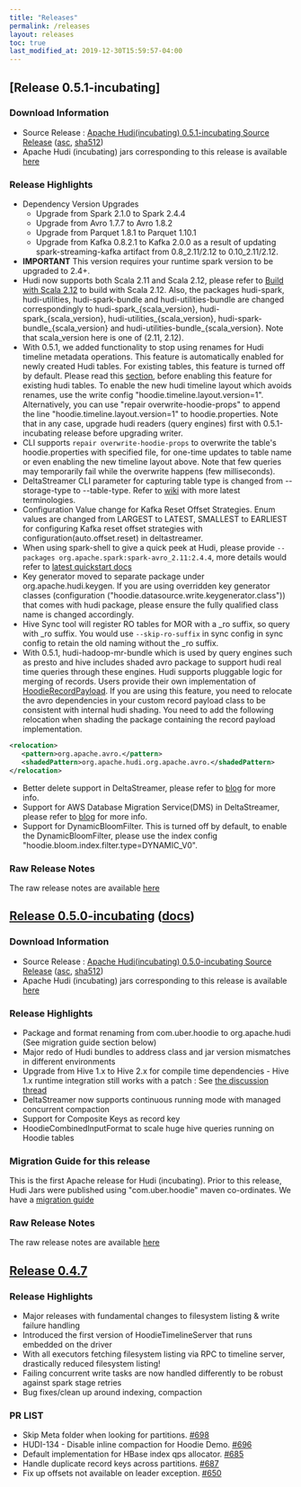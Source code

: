 ```yaml
---
title: "Releases"
permalink: /releases
layout: releases
toc: true
last_modified_at: 2019-12-30T15:59:57-04:00
---
```


## [Release 0.5.1-incubating]

### Download Information
 * Source Release : [Apache Hudi(incubating) 0.5.1-incubating Source Release](https://www.apache.org/dist/incubator/hudi/0.5.1-incubating/hudi-0.5.1-incubating.src.tgz) ([asc](https://www.apache.org/dist/incubator/hudi/0.5.1-incubating/hudi-0.5.1-incubating.src.tgz.asc), [sha512](https://www.apache.org/dist/incubator/hudi/0.5.1-incubating/hudi-0.5.1-incubating.src.tgz.sha512))
 * Apache Hudi (incubating) jars corresponding to this release is available [here](https://repository.apache.org/#nexus-search;quick~hudi)

### Release Highlights
* Dependency Version Upgrades
    * Upgrade from Spark 2.1.0 to Spark 2.4.4
    * Upgrade from Avro 1.7.7 to Avro 1.8.2
    * Upgrade from Parquet 1.8.1 to Parquet 1.10.1
    * Upgrade from Kafka 0.8.2.1 to Kafka 2.0.0 as a result of updating spark-streaming-kafka artifact from 0.8_2.11/2.12 to 0.10_2.11/2.12.
* **IMPORTANT** This version requires your runtime spark version to be upgraded to 2.4+.
* Hudi now supports both Scala 2.11 and Scala 2.12, please refer to [Build with Scala 2.12](https://github.com/apache/incubator-hudi#build-with-scala-212) to build with Scala 2.12.
Also, the packages hudi-spark, hudi-utilities, hudi-spark-bundle and hudi-utilities-bundle are changed correspondingly to hudi-spark_{scala_version}, hudi-spark_{scala_version}, hudi-utilities_{scala_version}, hudi-spark-bundle_{scala_version} and hudi-utilities-bundle_{scala_version}.
Note that scala_version here is one of (2.11, 2.12).
* With 0.5.1, we added functionality to stop using renames for Hudi timeline metadata operations. This feature is automatically enabled for newly created Hudi tables. For existing tables, this feature is turned off by default. Please read this [section](deployment_link), before enabling this feature for existing hudi tables.
To enable the new hudi timeline layout which avoids renames, use the write config "hoodie.timeline.layout.version=1". Alternatively, you can use "repair overwrite-hoodie-props" to append the line "hoodie.timeline.layout.version=1" to hoodie.properties. Note that in any case, upgrade hudi readers (query engines) first with 0.5.1-incubating release before upgrading writer.
* CLI supports `repair overwrite-hoodie-props` to overwrite the table's hoodie.properties with specified file, for one-time updates to table name or even enabling the new timeline layout above. Note that few queries may temporarily fail while the overwrite happens (few milliseconds).
* DeltaStreamer CLI parameter for capturing table type is changed from --storage-type to --table-type. Refer to [wiki](https://cwiki.apache.org/confluence/display/HUDI/Design+And+Architecture) with more latest terminologies.
* Configuration Value change for Kafka Reset Offset Strategies. Enum values are changed from LARGEST to LATEST, SMALLEST to EARLIEST for configuring Kafka reset offset strategies with configuration(auto.offset.reset) in deltastreamer.
* When using spark-shell to give a quick peek at Hudi, please provide `--packages org.apache.spark:spark-avro_2.11:2.4.4`, more details would refer to [latest quickstart docs](https://hudi.apache.org/docs/quick-start-guide.html)
* Key generator moved to separate package under org.apache.hudi.keygen. If you are using overridden key generator classes (configuration ("hoodie.datasource.write.keygenerator.class")) that comes with hudi package, please ensure the fully qualified class name is changed accordingly.
* Hive Sync tool will register RO tables for MOR with a _ro suffix, so query with _ro suffix. You would use `--skip-ro-suffix` in sync config in sync config to retain the old naming without the _ro suffix.
* With 0.5.1, hudi-hadoop-mr-bundle which is used by query engines such as presto and hive includes shaded avro package to support hudi real time queries through these engines. Hudi supports pluggable logic for merging of records. Users provide their own implementation of [HoodieRecordPayload](https://github.com/apache/incubator-hudi/blob/master/hudi-common/src/main/java/org/apache/hudi/common/model/HoodieRecordPayload.java).
If you are using this feature, you need to relocate the avro dependencies in your custom record payload class to be consistent with internal hudi shading. You need to add the following relocation when shading the package containing the record payload implementation.

 ```xml
<relocation>
    <pattern>org.apache.avro.</pattern>
    <shadedPattern>org.apache.hudi.org.apache.avro.</shadedPattern>
</relocation>
 ```

 * Better delete support in DeltaStreamer, please refer to [blog](https://cwiki.apache.org/confluence/display/HUDI/2020/01/15/Delete+support+in+Hudi) for more info.
 * Support for AWS Database Migration Service(DMS) in DeltaStreamer, please refer to [blog](https://cwiki.apache.org/confluence/display/HUDI/2020/01/20/Change+Capture+Using+AWS+Database+Migration+Service+and+Hudi) for more info.
 * Support for DynamicBloomFilter. This is turned off by default, to enable the DynamicBloomFilter, please use the index config "hoodie.bloom.index.filter.type=DYNAMIC_V0".

### Raw Release Notes
 The raw release notes are available [here](https://issues.apache.org/jira/secure/ReleaseNote.jspa?projectId=12322822&version=12346183)

## [Release 0.5.0-incubating](https://github.com/apache/incubator-hudi/releases/tag/release-0.5.0-incubating) ([docs](/docs/0.5.0-quick-start-guide.html))

### Download Information
 * Source Release : [Apache Hudi(incubating) 0.5.0-incubating Source Release](https://www.apache.org/dist/incubator/hudi/0.5.0-incubating/hudi-0.5.0-incubating.src.tgz) ([asc](https://www.apache.org/dist/incubator/hudi/0.5.0-incubating/hudi-0.5.0-incubating.src.tgz.asc), [sha512](https://www.apache.org/dist/incubator/hudi/0.5.0-incubating/hudi-0.5.0-incubating.src.tgz.sha512))
 * Apache Hudi (incubating) jars corresponding to this release is available [here](https://repository.apache.org/#nexus-search;quick~hudi)

### Release Highlights
 * Package and format renaming from com.uber.hoodie to org.apache.hudi (See migration guide section below)
 * Major redo of Hudi bundles to address class and jar version mismatches in different environments
 * Upgrade from Hive 1.x to Hive 2.x for compile time dependencies - Hive 1.x runtime integration still works with a patch : See [the discussion thread](https://lists.apache.org/thread.html/48b3f0553f47c576fd7072f56bb0d8a24fb47d4003880d179c7f88a3@%3Cdev.hudi.apache.org%3E)
 * DeltaStreamer now supports continuous running mode with managed concurrent compaction
 * Support for Composite Keys as record key
 * HoodieCombinedInputFormat to scale huge hive queries running on Hoodie tables

### Migration Guide for this release
 This is the first Apache release for Hudi (incubating). Prior to this release, Hudi Jars were published using "com.uber.hoodie" maven co-ordinates. We have a [migration guide](https://cwiki.apache.org/confluence/display/HUDI/Migration+Guide+From+com.uber.hoodie+to+org.apache.hudi)

### Raw Release Notes
 The raw release notes are available [here](https://jira.apache.org/jira/secure/ReleaseNote.jspa?projectId=12322822&version=12346087)

## [Release 0.4.7](https://github.com/apache/incubator-hudi/releases/tag/hoodie-0.4.7)

### Release Highlights

 * Major releases with fundamental changes to filesystem listing & write failure handling
 * Introduced the first version of HoodieTimelineServer that runs embedded on the driver
 * With all executors fetching filesystem listing via RPC to timeline server, drastically reduced filesystem listing!
 * Failing concurrent write tasks are now handled differently to be robust against spark stage retries
 * Bug fixes/clean up around indexing, compaction

### PR LIST

- Skip Meta folder when looking for partitions. [#698](https://github.com/apache/incubator-hudi/pull/698)
- HUDI-134 - Disable inline compaction for Hoodie Demo. [#696](https://github.com/apache/incubator-hudi/pull/696)
- Default implementation for HBase index qps allocator. [#685](https://github.com/apache/incubator-hudi/pull/685)
- Handle duplicate record keys across partitions. [#687](https://github.com/apache/incubator-hudi/pull/687)
- Fix up offsets not available on leader exception. [#650](https://github.com/apache/incubator-hudi/pull/650)
